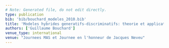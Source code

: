 ```yaml
---
# Note: Generated file, do not edit directly.
type: publication
bib: 'bib/bouchard_modeles_2010.bib'
title: 'Modeles hybrides generatifs-discriminatifs: theorie et applications'
authors: ['Guillaume Bouchard']
venue_type: international
venue: "Journees MAS et Journee en l'honneur de Jacques Neveu"
---
```

